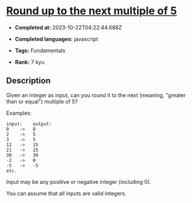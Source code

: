 # [Round up to the next multiple of 5](https://www.codewars.com/kata/55d1d6d5955ec6365400006d)

- **Completed at:** 2023-10-22T04:22:44.688Z

- **Completed languages:** javascript

- **Tags:** Fundamentals

- **Rank:** 7 kyu

## Description

Given an integer as input, can you round it to the next (meaning, "greater than or equal") multiple of 5?

Examples:

    input:    output:
    0    ->   0
    2    ->   5
    3    ->   5
    12   ->   15
    21   ->   25
    30   ->   30
    -2   ->   0
    -5   ->   -5
    etc.


Input may be any positive or negative integer (including 0).

You can assume that all inputs are valid integers.
